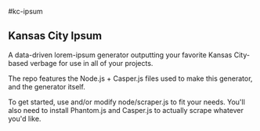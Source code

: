 #kc-ipsum

## Kansas City Ipsum

A data-driven lorem-ipsum generator outputting your favorite Kansas City-based verbage for use in all of your projects.

The repo features the Node.js + Casper.js files used to make this generator, and the generator itself.

To get started, use and/or modify node/scraper.js to fit your needs. You'll also need to install Phantom.js and Casper.js to actually scrape whatever you'd like.
